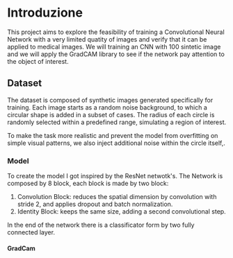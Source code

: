 # Introduzione

This project aims to explore the feasibility of training a Convolutional Neural Network with a very limited quatity of images and verify that it can be applied to medical images.
We will training an CNN with 100 sintetic image and we will apply the GradCAM library to see if the network pay attention to the object of interest.
## Dataset
The dataset is composed of synthetic images generated specifically for training. Each image starts as a random noise background, to which a circular shape is added in a subset of cases. The radius of each circle is randomly selected within a predefined range, simulating a region of interest.

To make the task more realistic and prevent the model from overfitting on simple visual patterns, we also inject additional noise within the circle itself,.


### Model

To create the model I got inspired by the ResNet netwotk's.
The Network is composed by 8 block, each block is made by two block: 
1. Convolution Block: reduces the spatial dimension by convolution with stride 2, and applies dropout and batch normalization.
2. Identity Block: keeps the same size, adding a second convolutional step.

In the end of the network there is a classificator form by two fully connected layer.

#### GradCam
